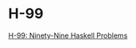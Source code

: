 # H-99
[H-99: Ninety-Nine Haskell Problems](https://wiki.haskell.org/H-99:_Ninety-Nine_Haskell_Problems)
